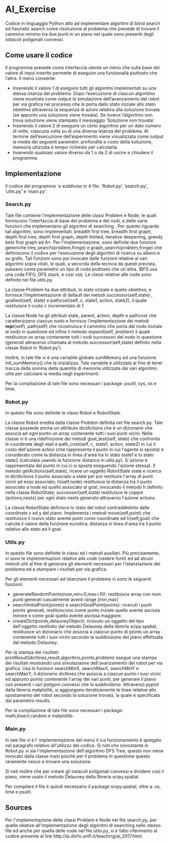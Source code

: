 <h1>AI_Exercise</h1>
Codice in linguaggio Python atto ad implementare algoritmi di blind search ed heuristic search come risoluzione al problema che prevede di trovare il cammino minimo tra due punti in un piano nel quale sono presenti degli ostacoli poligonali convessi.
<h2>Come usare il codice</h2>
Il programma prevede come interfaccia utente un menù che sulla base del valore di input inserito permette di eseguire una funzionalià piuttosto che l’altra.  Il menù consente:
<ul>
<li>Inserendo  il  valore  1  di  eseguire  tutti  gli  algoritmi  implementati  su  una  stessa  istanza  del  problema.  Dopo l’esecuzione di ciascun algoritmo viene mostrata come output la simulazione dell’avanzamento del robot per via grafica nel processo che lo porta dallo stato iniziale allo stato obiettivo attraverso la sequenza di azioni relativa alla soluzione trovata (se appunto una soluzione viene trovata).  Se invece l’algoritmo non trova soluzione viene stampato il messaggio ’Soluzione non trovata’.</li>
<li>Inserendo il valore 2 di eseguire un certo algoritmo per un dato numero di volte, ciascuna volta su di una diversa istanza del problema.  Al termine dell’esecuzione dell’esperimento viene visualizzata come output la media dei seguenti parametri:  profondità e costo della soluzione, memoria utiizzata e tempo richiesto per calcolarla.</li>
<li>Inserendo qualsiasi valore diverso da 1 o da 2 di uscire e chiudere il programma.</li>
</ul>

<h2>Implementazione</h2>
Il codice del programma `e suddiviso in 4 file: 'Robot.py’, ’search.py’, ’utils.py’ e ’main.py’.
<h3>Search.py</h3>
Tale file contiene l’implementazione delle classi Problem e Node, le quali forniscono l’interfaccia di base del 
problema e dei nodi, e delle varie funzioni che implementano gli algoritmi di searching .
Per quanto riguarda tali algoritmi, sono implementati:  breadth first tree,  breadth
first graph, depth first tree, depth first graph, depth limited, iterative deepening, greedy best first graph
ed A*.  Per l'implementazione, sono definite due funzioni generiche tree_search(problem,fringe) e graph_search(problem,fringe) che definiscono il codice per l'esecuzione degli algoritmi di ricerca su albero e su grafo. Tali funzioni sono poi 
invocate dalle funzioni relative ai vari algoritmi sopra citati, le quali, a seconda della tecnica da questi prevista, passano come parametro un tipo di coda piuttosto che un'altra. (BFS usa una coda FIFO, DFS stack, e cosi via). Le classi relative alle code sono definite nel file utils.py.

La  classe  Problem  ha  due  attributi,  lo  stato  iniziale  e  quello  obiettivo,  e  fornisce  l’implementazione
di default dei metodi successor(self,state) , goaltest(self, state) e pathcost(self, c, state1, action, state2), il quale restituisce il costo c incrementato di 1.  

La classe Node ha gli attributi state, parent, action, depth
e  pathcost  che  caratterizzano  ciascun  nodo  e  fornisce  l’implementazione  dei  metodi __repr__(self), path(self) che ricostruisce il cammino che porta dal nodo iniziale al nodo in questione ed infine il metodo expand(self, problem) il quale
restituisce un array contenente tutti i nodi successori del nodo in questione (generati attraverso chiamata
al metodo successor(self,state) definito nella classe Robot in ’Robot.py’).

Inoltre, in tale file vi è una variabile globale sumMemory ed una funzione init_sumMemory() che la inizializza. Tale variabile è utilizzata al fine di tener traccia della somma della quantità di memoria utilizzata dai vari algoritmi; utile per calcolare la media negli esperimenti.

Per la compilazione di tale file sono necessari i package: psutil, sys, os e time.


<h3>Robot.py</h3>
In questo file sono definite le classi Robot e RobotState.

La classe Robot eredita dalla classe Problem definita nel file search.py. Tale classe possiede anche un attributo
dictActions che è un dizionario che associa ad ogni punto un array contenente tutti i suoi punti vicini. 
Nella classe vi è una ridefinizione dei metodi goal_test(self, state) che confronta le coordinate degli 
stati e path_cost(self, c, state1, action, state2) in cui il costo dell'azione action (che rappresenta il punto in cui 
l'agente si sposta) è considerato come la distanza in linea d'area  tra lo stato state1 e lo stato state2 (calcolata usando la funzione distance in utils.py). (L'azione è rappresentata dal punto in cui ci si sposta eseguendo l'azione stessa).
Il metodo getActions(self,state), riceve un oggetto RobotState state e ricerca in dictActions il punto associato
a state per poi restituire l'array di punti vicini ad esso associato; h(self,node) restituisce la distanza tra il punto
associato a node ed quello associato al goal, invocando il metodo h definito nella classe RobotState; successor(self,state)
restituisce le coppie (actions,nexts) per ogni stato nexts generato attraverso l'azione actions.

La classe RobotState definisce lo stato del robot contraddistinto dalle coordinate x ed y del piano. Implementa i metodi move(self,point) che restituisce il nuovo stato avente point come coordinate ed h(self,goal) che calcola il valore della funzione euristica: distanza in linea d'area tra il punto relativo allo stato ed il goal.

<h3>Utils.py</h3>
In questo file sono definite le classi ed i metodi ausiliari. Più precisamente, vi sono le implementazioni relative alle code (vedere fonti) ed ad alcuni metodi utili al fine di generare gli elementi necessari per l'istanziazione del problema ed a stampare i risultati per via grafica.

Per gli elementi necessari ad istanziare il problema vi sono le seguenti funzioni:
<ul>
  <li>generateRandomPoints(num,min=0,max=10): restituisce array con num punti generati casualmente aventi range [min,max]</li>
  <li>searchInitialPoint(points) e searchGoalPoint(points): ricevuti i punti points generati, restituiscono come punto inziale quello avente ascissa minore e come goal quello avente ascissa maggiore.</li>
  <li>createDict(points,delauneyObject): ricevuto un oggetto del tipo dell'oggetto restituito dal metodo Delauney della libreria scipy.spatial, restituisce un dizionario che associa a ciascun punto di points un array contenente tutti i suoi vicini secondo la suddivisione del piano effettuata dal metodo Delauney.</li>
</ul>

Per la stampa dei risultati: printResult(dictlines,result,algoritmo,points,problem) esegue una stampa dei risultati mostrando una simulaziaone dell'avanzamento del robot per via grafica. Usa le funzioni searchMinX, searchMaxX, searchMinY e searchMaxY, il dizionario dictlines che associa a ciascun punto i suoi vicini ed appunto points contenente l'array dei vari punti, per generare il piano con presenti i vari poligoni convessi che lo suddividono. Attraverso pyplot della libreria matplotlib, si aggiungono iterativamente le linee relative allo spostamento del robot secondo la soluzione trovata, la quale è specificata dal parametro results.

Per la compilazione di tale file sono necessari i package: math,bisect,random e matplotlib.

<h3>Main.py</h3>

In tale file vi è l' implementazione del menù il cui funzionamento è spiegato nel paragrafo relativo all'utilizzo del codice. Si noti che nonostante in Robot.py vi sia l'implementazione dell'algoritmo DFS Tree, questo non viene invocato dalla classe main poichè per il problema in questione questo raramente riesce a trovare una soluzione.

Si noti inoltre che per creare gli ostacoli poligonali convessi e dividere così il piano, viene usato il metodo Delauney della libreria scipy.spatial. 

Per compilare il file è quindi necessario il package scipy.spatial, oltre a: os, time e psutil. 


<h2>Sources</h2>
Per l'implementazione delle classi Problem e Node nel file search.py, per quelle relative all'implementazione degli algoritmi di searching nello stesso file ed anche per quella delle code nel file utils.py, si è fatto riferimento al codice presente al link http://ai.dinfo.unifi.it/teaching/ai_2017.html. 
